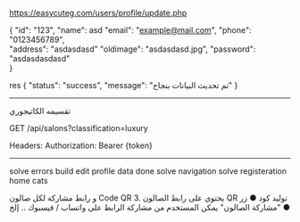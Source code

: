 https://easycuteg.com/users/profile/update.php

{
"id": "123",
"name": asd
"email": "example@mail.com", 
"phone": "0123456789",    
"address":  "asdasdasd"
"oldimage": "asdasdasd.jpg", 
"password": "asdasdasdasd"   
}

res
{
"status": "success",
"message": "تم تحديث البيانات بنجاح"
}

-------------------------------------------------------
تقسيمه الكاتيجوري

GET /api/salons?classification=luxury

Headers:
Authorization: Bearer {token}



------------------------------


















solve errors build
edit profile data done
solve navigation
solve registeration
home cats


و رابط مشاركة لكل صالون Code QR 3.
يحتوي على رابط الصالون QR توليد كود ●
زر "مشاركة الصالون" يمكن المستخدم من مشاركة الرابط على واتساب / فيسبوك .. إلخ ●

